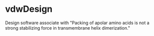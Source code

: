 # vdwDesign
Design software associate with "Packing of apolar amino acids is not a strong stabilizing force in transmembrane helix dimerization."

